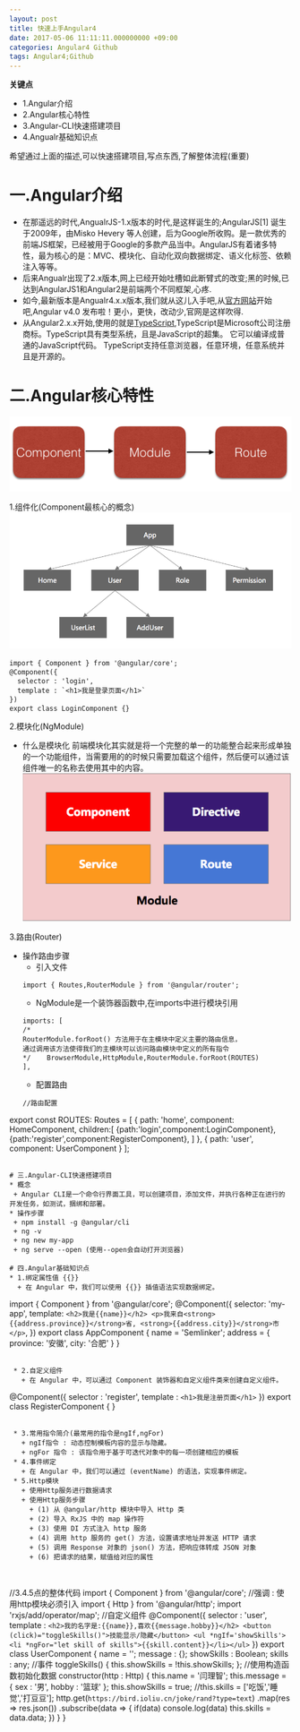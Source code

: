 ```yaml
---
layout: post
title: 快速上手Angular4
date: 2017-05-06 11:11:11.000000000 +09:00
categories: Angular4 Github
tags: Angular4;Github
---
```


**关键点**
* 1.Angular介绍
* 2.Angular核心特性
* 3.Angular-CLI快速搭建项目
* 4.Angualr基础知识点

希望通过上面的描述,可以快速搭建项目,写点东西,了解整体流程(重要)

# 一.Angular介绍
* 在那遥远的时代,AngualrJS-1.x版本的时代,是这样诞生的;AngularJS[1]  诞生于2009年，由Misko Hevery 等人创建，后为Google所收购。是一款优秀的前端JS框架，已经被用于Google的多款产品当中。AngularJS有着诸多特性，最为核心的是：MVC、模块化、自动化双向数据绑定、语义化标签、依赖注入等等。
* 后来Angualr出现了2.x版本,网上已经开始吐槽如此断臂式的改变;黑的时候,已达到AngularJS1和Angular2是前端两个不同框架,心疼.
* 如今,最新版本是Angualr4.x.x版本,我们就从这儿入手吧,从[官方网站](https://angular.cn/docs/ts/latest/quickstart.html)开始吧,Angular v4.0 发布啦！更小，更快，改动少,官网是这样吹得.
* 从Angular2.x.x开始,使用的就是[TypeScript](http://www.typescriptlang.org/),TypeScript是Microsoft公司注册商标。TypeScript具有类型系统，且是JavaScript的超集。 它可以编译成普通的JavaScript代码。 TypeScript支持任意浏览器，任意环境，任意系统并且是开源的。



# 二.Angular核心特性
![image](/assets/2017-06-23-images/core-concept.png)

1.组件化(Component最核心的概念)
![image](/assets/2017-06-23-images/tree.png)
```
import { Component } from '@angular/core';
@Component({
  selector : 'login',
  template : `<h1>我是登录页面</h1>`
})
export class LoginComponent {}
```

2.模块化(NgModule)
* 什么是模块化
	前端模块化其实就是将一个完整的单一的功能整合起来形成单独的一个功能组件，当需要用的的时候只需要加载这个组件，然后便可以通过该组件唯一的名称去使用其中的内容。
	![image](/assets/2017-06-23-images/module.png)

3.路由(Router)
* 操作路由步骤
  + 引入文件
  ```
  import { Routes,RouterModule } from '@angular/router';
  ```
  + NgModule是一个装饰器函数中,在imports中进行模块引用
  ```
  imports: [
  /*
  RouterModule.forRoot() 方法用于在主模块中定义主要的路由信息，
  通过调用该方法使得我们的主模块可以访问路由模块中定义的所有指令
  */	BrowserModule,HttpModule,RouterModule.forRoot(ROUTES)
  ],
  ```
  + 配置路由
  ```
  //路由配置
export const ROUTES: Routes = [
  { path: 'home',
    component: HomeComponent,
    children:[
      {path:'login',component:LoginComponent},
      {path:'register',component:RegisterComponent},
    ]
  },
  { path: 'user', component: UserComponent }
];
 ```

# 三.Angular-CLI快速搭建项目
* 概念
  + Angular CLI是一个命令行界面工具，可以创建项目，添加文件，并执行各种正在进行的开发任务，如测试，捆绑和部署。
* 操作步骤
  + npm install -g @angular/cli
  + ng -v
  + ng new my-app
  + ng serve --open (使用--open会自动打开浏览器)
 
# 四.Angular基础知识点
 * 1.绑定属性值 {{}}
   + 在 Angular 中，我们可以使用 {{}} 插值语法实现数据绑定。
   ```
   import { Component } from '@angular/core';
	@Component({
	  selector: 'my-app',
	  template: `
	    <h2>我是{{name}}</h2>
	    <p>我来自<strong>{{address.province}}</strong>省,
	      <strong>{{address.city}}</strong>市
	    </p>
	  `,
	})
	export class AppComponent {
	  name = 'Semlinker';
	  address = {
	    province: '安徽',
	    city: '合肥'
	  }
	}
```

 * 2.自定义组件
   + 在 Angular 中，可以通过 Component 装饰器和自定义组件类来创建自定义组件。
   ```
   @Component({
	  selector : 'register',
	  template : `<h1>我是注册页面</h1>`
	})
	export class RegisterComponent {
	}
```

 * 3.常用指令简介(最常用的指令是ngIf,ngFor)
   + ngIf指令 : 动态控制模板内容的显示与隐藏。
   + ngFor 指令 : 该指令用于基于可迭代对象中的每一项创建相应的模板
 * 4.事件绑定
   + 在 Angular 中，我们可以通过 (eventName) 的语法，实现事件绑定。
 * 5.Http模块
   + 使用Http服务进行数据请求
   + 使用Http服务步骤
     + (1) 从 @angular/http 模块中导入 Http 类
     + (2) 导入 RxJS 中的 map 操作符
     + (3) 使用 DI 方式注入 http 服务
     + (4) 调用 http 服务的 get() 方法，设置请求地址并发送 HTTP 请求
     + (5) 调用 Response 对象的 json() 方法，把响应体转成 JSON 对象
     + (6) 把请求的结果，赋值给对应的属性
    
   
 ```
 //3.4.5点的整体代码
 import { Component } from '@angular/core';
	//强调 : 使用http模块必须引入
	import { Http } from '@angular/http';
	import 'rxjs/add/operator/map';
	//自定义组件
	@Component({
	  selector : 'user',
	  template : `<h2>我的名字是:{{name}},喜欢{{message.hobby}}</h2>
	              <button (click)="toggleSkills()">技能显示/隐藏</button>
	              <ul *ngIf='showSkills'><li *ngFor="let skill of skills">{{skill.content}}</li></ul>`
	})
	export class UserComponent {
	  name = '';
	  message : {};
	  showSkills : Boolean;
	  skills : any;
	  //事件
	  toggleSkills() {
	    this.showSkills = !this.showSkills;
	  };
	  //使用构造函数初始化数据
	  constructor(http : Http) {
	    this.name = '闫理智';
	    this.message = {
	      sex : '男',
	      hobby : '篮球'
	    };
	    this.showSkills = true;
	    //this.skills = ['吃饭','睡觉','打豆豆'];
	    http.get(`https://bird.ioliu.cn/joke/rand?type=text`)
	        .map(res => res.json())
	        .subscribe(data => {
	          if(data) console.log(data)
	          this.skills = data.data;
	        })
	  }
	}
 ```

  
  




